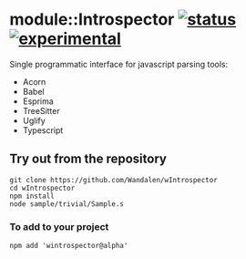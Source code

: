 
# module::Introspector [![status](https://github.com/Wandalen/wIntrospector/actions/workflows/StandardPublish.yml/badge.svg)](https://github.com/Wandalen/wIntrospector/actions/workflows/StandardPublish.yml) [![experimental](https://img.shields.io/badge/stability-experimental-orange.svg)](https://github.com/emersion/stability-badges#experimental)

Single programmatic interface for javascript parsing tools:
- Acorn
- Babel
- Esprima
- TreeSitter
- Uglify
- Typescript

## Try out from the repository
```
git clone https://github.com/Wandalen/wIntrospector
cd wIntrospector
npm install
node sample/trivial/Sample.s
```

### To add to your project
```
npm add 'wintrospector@alpha'
```


